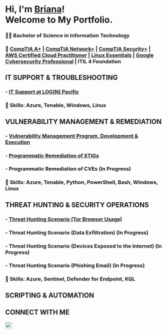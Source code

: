 # Hi, I'm <a href="https://www.linkedin.com/in/brianalwillis/">Briana</a>!<br>Welcome to My Portfolio.

### 👩‍🎓 Bachelor of Science in Information Technology
### 📃 [CompTIA A+](https://www.credly.com/earner/earned/badge/b053f3c0-6e80-4d2e-bb8c-f8f4f8172a40) | [CompTIA Network+](https://www.credly.com/earner/earned/badge/8ca33678-28c0-4119-b5b4-822a320eb803) | [CompTIA Security+](https://www.credly.com/earner/earned/badge/da5ce54c-26da-4b7e-849b-182c826863c5) | [AWS Certified Cloud Practitioner](https://www.credly.com/earner/earned/badge/6f187de9-6d92-4634-b4a7-d0c02943d1af) | [Linux Essentials](https://www.credly.com/earner/earned/badge/043dea14-3383-4b88-86bd-e26f7be1d630) | [Google Cybersecurity Professional](https://www.credly.com/earner/earned/badge/bbe5b941-760f-4552-803f-c85c04d2a9c9) | ITIL 4 Foundation

## IT SUPPORT & TROUBLESHOOTING

### - [IT Support at LOG(N) Pacific](https://docs.google.com/document/d/1WcZ9Qxq9uVz84WpdCy7kYp1DztAs-bsZckTrtxtLlHM/edit?tab=t.0)
### 🧰 Skills: Azure, Tenable, Windows, Linux

## VULNERABILITY MANAGEMENT & REMEDIATION

### - [Vulnerability Management Program, Development & Execution](https://github.com/brianalwillis/vulnerability-management-program) 
### - [Programmatic Remediation of STIGs](https://github.com/brianalwillis/programmatic-vulnerability-remediation)
### - Programmatic Remediation of CVEs (In Progress)
### 🧰 Skills: Azure, Tenable, Python, PowerShell, Bash, Windows, Linux

## THREAT HUNTING & SECURITY OPERATIONS 

### - [Threat Hunting Scenario (Tor Browser Usage)](https://github.com/brianalwillis/threat-hunting-scenario-tor/blob/main/README.md)
### - Threat Hunting Scenario (__Data Exfiltration__) (In Progress)
### - Threat Hunting Scenario (Devices Exposed to the Internet) (In Progress)
### - Threat Hunting Scenario (Phishing Email) (In Progress)
### 🧰 Skills: Azure, Sentinel, Defender for Endpoint, KQL

## SCRIPTING & AUTOMATION



## CONNECT WITH ME 

[<img align="left" alt="Briana Willis | LinkedIn" width="22px" src="https://cdn.jsdelivr.net/npm/simple-icons@v3/icons/linkedin.svg" />][linkedin]

[linkedin]: https://linkedin.com/in/brianalwillis

<!--
<img width="35" alt="image" src="https://github.com/user-attachments/assets/2f41c7cd-5ea8-4475-b451-a37161b6c3fb"> 
<img width="35" alt="image" src="https://github.com/user-attachments/assets/77649969-9910-4994-8b96-74a116cfb2a8">
-->

